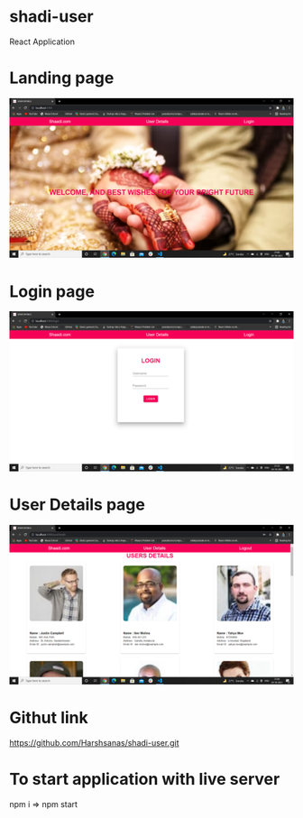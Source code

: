# shadi-user
React Application

# Landing page
<img src="landing.png" alt="img">

# Login page
<img src="login.png" alt="img">

# User Details page
<img src="userdetail.png" alt="img">

# Githut link
<a href="https://github.com/Harshsanas/shadi-user.git">https://github.com/Harshsanas/shadi-user.git</a>

# To start application with live server
npm i => npm start

